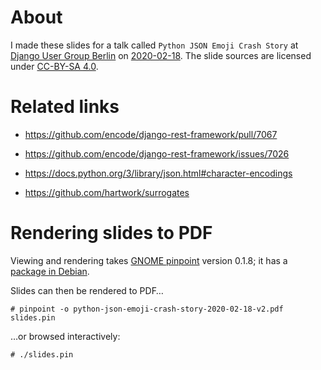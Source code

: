 # About

I made these slides for a talk called
`Python JSON Emoji Crash Story` at
[Django User Group Berlin](https://www.meetup.com/de-DE/django-user-group-berlin)
on
[2020-02-18](https://www.meetup.com/de-DE/django-user-group-berlin/events/qptdkrybcdbxb/).
The slide sources are licensed under
[CC-BY-SA 4.0](https://creativecommons.org/licenses/by-sa/4.0/).


# Related links

- https://github.com/encode/django-rest-framework/pull/7067

- https://github.com/encode/django-rest-framework/issues/7026

- https://docs.python.org/3/library/json.html#character-encodings

- https://github.com/hartwork/surrogates


# Rendering slides to PDF

Viewing and rendering takes
[GNOME pinpoint](https://gitlab.gnome.org/Archive/pinpoint/)
version 0.1.8; it has a
[package in Debian](https://packages.debian.org/sid/pinpoint).

Slides can then be rendered to PDF…
```console
# pinpoint -o python-json-emoji-crash-story-2020-02-18-v2.pdf slides.pin
```

…or browsed interactively:
```console
# ./slides.pin
```
